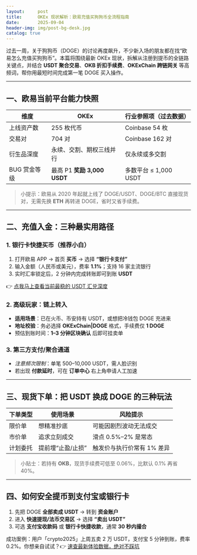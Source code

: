 ```yaml
---
layout:     post
title:      OKEx 现状解析：欧易充值买狗狗币全流程指南
date:       2025-09-04
header-img: img/post-bg-desk.jpg
catalog: true
---
```


过去一周，关于狗狗币（DOGE）的讨论再度飙升，不少新入场的朋友都在找“欧易怎么充值买狗狗币”。本篇将围绕最新 OKEx 现状，拆解从注册到提币的全链路关键点，并结合 **USDT 聚合交易**、**OKB 折扣手续费**、**OKExChain 跨链网关** 等高频词，帮你用最短时间完成第一笔 DOGE 买入操作。

---

## 一、欧易当前平台能力快照
| 维度          | OKEx                         | 行业参照项（过去数据） |
| ------------- | ---------------------------- | ---------------------- |
| 上线资产数    | 255 枚代币                   | Coinbase 54 枚         |
| 交易对        | 704 对                       | Coinbase 162 对        |
| 衍生品深度    | 永续、交割、期权三线并行     | 仅永续或多交割         |
| BUG 赏金等级  | 最高 P1 **奖励 3,000 USDT**  | 多数平台 ≤ 1,000 USDT  |

> 小提示：欧易从 2020 年起就上线了 DOGE/USDT、DOGE/BTC 直接现货对，无需先换 **ETH** 再转进 DOGE，省时又省手续费。

---

## 二、充值入金：三种最实用路径

### 1. 银行卡快捷买币（推荐小白）
1. 打开欧易 APP → 首页 **买币** → 选择 **“银行卡支付”**  
2. 输入金额（人民币或美元），费率 **1.1%**；支持 16 家主流银行  
3. 实时汇率锁定后，2 分钟内完成转账即可到账 **USDT**  

👉 [点我马上查看当前最稳的 USDT 汇兑深度](https://okxdog.com/)

### 2. 高级玩家：链上转入
- **适用场景**：已在火币、币安持有 USDT，或想把冷钱包 DOGE 充进来  
- **地址校验**：务必选择 **OKExChain|DOGE** 格式，手续费仅 **1 DOGE**  
- 预估到账时间：**1–3 分钟区块确认** 后即可挂卖单  

### 3. 第三方支付/聚合通道
- *注意频次限制*：单笔 500–10,000 USDT，需人脸识别  
- 若出现 **付款延时**，可在 **订单中心** 右上角申请人工加速  

---

## 三、现货下单：把 USDT 换成 DOGE 的三种玩法

| 下单类型 | 使用场景          | 风险提示                  |
| -------- | ----------------- | ------------------------- |
| 限价单   | 想精准抄底        | 可能因剧烈波动无法成交    |
| 市价单   | 追求立刻成交      | 滑点 0.5%–2% 是常态       |
| 计划委托 | 提前埋“止盈/止损” | 触发价与执行价常有 1% 差异 |

> 小贴士：若持有 **OKB**，现货手续费可低至 0.06%，比默认 0.1% 再省 40%。

---

## 四、如何安全提币到支付宝或银行卡

1. 先把 DOGE **全部卖成 USDT** → 转到 **资金账户**  
2. 进入 **快速提现/法币交易区** → 选择 **“卖出 USDT”**  
3. 可选 **支付宝收款码** 或 **银行卡快捷收款**，通常 **30 秒内撮合**  

成功案例：用户「crypto2025」上周五卖 2 万 USDT，支付宝 5 分钟到账，费率 0.2%。你想亲自试试？👉 [速查最新体验数据，绝对不踩坑](https://okxdog.com/)